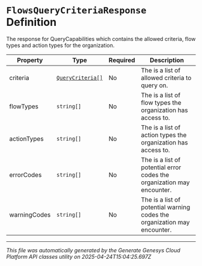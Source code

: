 # `FlowsQueryCriteriaResponse` Definition

The response for QueryCapabilities which contains the allowed criteria, flow types and action types for the organization.

| Property | Type | Required | Description |
|----------|------|----------|-------------|
| criteria | [`QueryCriteria[]`](querycriteria-definition.md) | No | The is a list of allowed criteria to query on. |
| flowTypes | `string[]` | No | The is a list of flow types the organization has access to. |
| actionTypes | `string[]` | No | The is a list of action types the organization has access to. |
| errorCodes | `string[]` | No | The is a list of potential error codes the organization may encounter. |
| warningCodes | `string[]` | No | The is a list of potential warning codes the organization may encounter. |

---

*This file was automatically generated by the Generate Genesys Cloud Platform API classes utility on 2025-04-24T15:04:25.697Z*